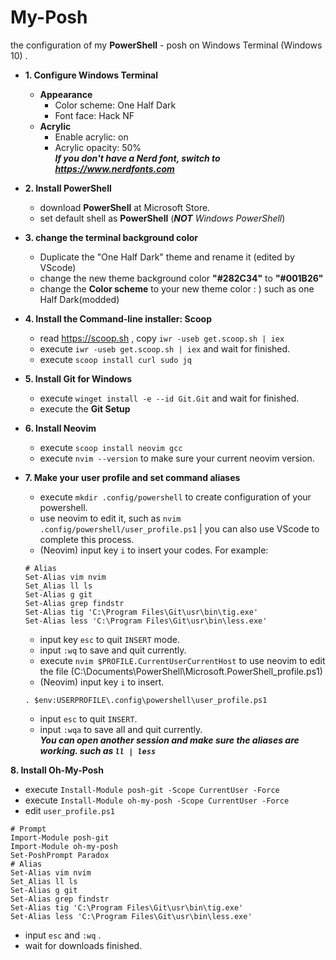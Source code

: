 # My-Posh
the configuration of my **PowerShell** - posh on Windows Terminal (Windows 10) .  

- **1. Configure Windows Terminal**  
  - **Appearance**  
    - Color scheme: One Half Dark  
    - Font face: Hack NF  
  - **Acrylic** 
    - Enable acrylic: on  
    - Acrylic opacity: 50%  
  ***If you don't have a Nerd font, switch to https://www.nerdfonts.com***
    
- **2. Install PowerShell** 
  - download **PowerShell** at Microsoft Store. 
  - set default shell as **PowerShell** (***NOT*** *Windows PowerShell*) 
  
- **3. change the terminal background color**  
  - Duplicate the "One Half Dark" theme and rename it (edited by VScode)  
  - change the new theme background color **"#282C34"** to **"#001B26"**  
  - change the **Color scheme** to your new theme color : ) such as one Half Dark(modded)  

- **4. Install the Command-line installer: Scoop**  
  - read https://scoop.sh , copy  `iwr -useb get.scoop.sh | iex`  
  - execute `iwr -useb get.scoop.sh | iex` and wait for finished.  
  - execute `scoop install curl sudo jq`  

- **5. Install Git for Windows**  
  - execute `winget install -e --id Git.Git` and wait for finished.  
  - execute the **Git Setup**  

- **6. Install Neovim**  
  - execute `scoop install neovim gcc`  
  - execute `nvim --version` to make sure your current neovim version.  

- **7. Make your user profile and set command aliases**  
  - execute `mkdir .config/powershell` to create configuration of your powershell.  
  - use neovim to edit it, such as `nvim .config/powershell/user_profile.ps1` | you can also use VScode to complete this process.  
  - (Neovim) input key `i` to insert your codes. For example:  
  ```
  # Alias 
  Set-Alias vim nvim 
  Set_Alias ll ls 
  Set-Alias g git 
  Set-Alias grep findstr 
  Set-Alias tig 'C:\Program Files\Git\usr\bin\tig.exe' 
  Set-Alias less 'C:\Program Files\Git\usr\bin\less.exe' 
  ```
  - input key `esc` to quit `INSERT` mode. 
  - input `:wq` to save and quit currently. 
  - execute `nvim $PROFILE.CurrentUserCurrentHost` to use neovim to edit the file (C:\Documents\PowerShell\Microsoft.PowerShell_profile.ps1)
  - (Neovim) input key `i` to insert.
  ```
  . $env:USERPROFILE\.config\powershell\user_profile.ps1

  ```
  - input `esc` to quit `INSERT`.  
  - input `:wqa` to save all and quit currently.  
  ***You can open another session and make sure the aliases are working. such as `ll | less`***  

**8. Install Oh-My-Posh**  
  - execute `Install-Module posh-git -Scope CurrentUser -Force`  
  - execute `Install-Module oh-my-posh -Scope CurrentUser -Force`  
  - edit `user_profile.ps1`  
  ```
  # Prompt
  Import-Module posh-git
  Import-Module oh-my-posh
  Set-PoshPrompt Paradox 
  # Alias 
  Set-Alias vim nvim 
  Set_Alias ll ls 
  Set-Alias g git 
  Set-Alias grep findstr 
  Set-Alias tig 'C:\Program Files\Git\usr\bin\tig.exe' 
  Set-Alias less 'C:\Program Files\Git\usr\bin\less.exe' 
  ```
  - input `esc` and `:wq` .  
  - wait for downloads finished.  
  
